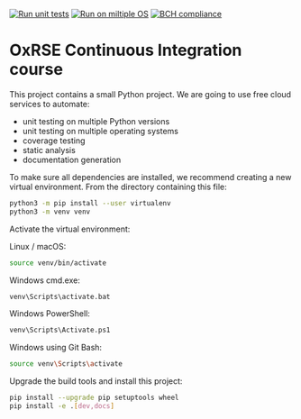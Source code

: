 [![Run unit tests](https://github.com/njs59/ci-course/actions/workflows/unit-tests.yml/badge.svg)](https://github.com/njs59/ci-course/actions/workflows/unit-tests.yml)
[![Run on miltiple OS](https://github.com/njs59/ci-course/actions/workflows/os%20tests.yml/badge.svg)](https://github.com/njs59/ci-course/actions/workflows/os%20tests.yml)
[![BCH compliance](https://bettercodehub.com/edge/badge/njs59/ci-course?branch=main)](https://bettercodehub.com/)
# OxRSE Continuous Integration course

This project contains a small Python project. We are going to use free cloud services to automate:

- unit testing on multiple Python versions
- unit testing on multiple operating systems
- coverage testing
- static analysis
- documentation generation

To make sure all dependencies are installed, we recommend creating a new virtual environment.
From the directory containing this file:

```bash
python3 -m pip install --user virtualenv
python3 -m venv venv
```

Activate the virtual environment:

Linux / macOS:
```bash
source venv/bin/activate
```

Windows cmd.exe:
```bash
venv\Scripts\activate.bat
```

Windows PowerShell:
```bash
venv\Scripts\Activate.ps1
```

Windows using Git Bash:
```bash
source venv\Scripts\activate
```

Upgrade the build tools and install this project:

```bash
pip install --upgrade pip setuptools wheel
pip install -e .[dev,docs]
```
